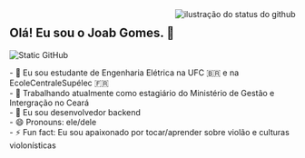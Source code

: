 <img align='right' src="https://github-readme-stats.vercel.app/api?username=Joab-Gomes&show_icons=true&title_color=af552e&text_color=af552e&icon_color=783c00&bg_color=f8efd4&cache_seconds=2300" alt="ilustração do status do github">

## Olá! Eu sou o Joab Gomes. 👋

<img src="https://img.shields.io/static/v1?label=Overview&message=JOABGOMES&color=f8efd4&style=for-the-badge&logo=GitHub" alt="Static GitHub">

<p>
- 🌱 Eu sou estudante de Engenharia Elétrica na UFC 🇧🇷 e na EcoleCentraleSupélec 🇫🇷<br>
- 🔭 Trabalhando atualmente como estagiário do Ministério de Gestão e Intergração no Ceará<br/> 
- 💬 Eu sou desenvolvedor backend<br>
- 😄 Pronouns: ele/dele<br>
- ⚡ Fun fact: Eu sou apaixonado por tocar/aprender sobre violão e culturas violonísticas<br/>
</p>

<!--
**Joab-Gomes/Joab-Gomes** is a ✨ _special_ ✨ repository because its `README.md` (this file) appears on your GitHub profile.

Here are some ideas to get you started:

- 🔭 I’m currently working on ...
- 🌱 I’m currently learning ...
- 👯 I’m looking to collaborate on ...
- 🤔 I’m looking for help with ...
- 💬 Ask me about ...
- 📫 How to reach me: ...
- 😄 Pronouns: ...
- ⚡ Fun fact: ...
-->
